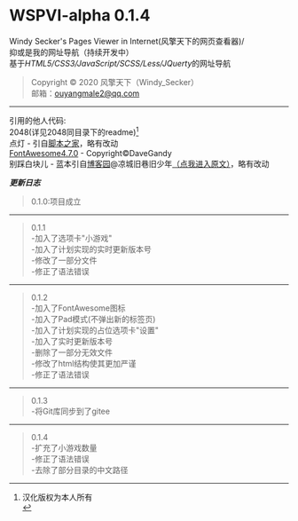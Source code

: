 # WSPVI-alpha 0.1.4
Windy Secker's Pages Viewer in Internet(风擎天下的网页查看器)/</br>
抑或是我的网址导航（持续开发中）</br>
基于*HTML5/CSS3/JavaScript/SCSS/Less/JQuerty*的网址导航
>Copyright © 2020 风擎天下（Windy_Secker）</br>
>邮箱：ouyangmale2@qq.com</br>
- - - - - -
引用的他人代码:</br>
2048(详见2048同目录下的readme)[^注]</br>
点灯 - 引自[脚本之家](https://www.jb51.com)，略有改动</br>
[FontAwesome4.7.0](https://www.fontawesome.com) - Copyright©DaveGandy</br>
别踩白块儿 - 蓝本引自[博客园](https://www.cnblogs.com)@凉城旧巷旧少年[（点我进入原文）](https://www.cnblogs.com/jiangshuai52511/p/5274792.html)，略有改动</br>
[^注]:汉化版权为本人所有</br>

***更新日志***
>0.1.0:项目成立</br>
-----
>0.1.1</br>
>-加入了选项卡"小游戏"</br>
>-加入了计划实现的实时更新版本号</br>
>-修改了一部分文件</br>
>-修正了语法错误</br>
-----
>0.1.2</br>
>-加入了FontAwesome图标</br>
>-加入了Pad模式(不弹出新的标签页)</br>
>-加入了计划实现的占位选项卡"设置"</br>
>-加入了实时更新版本号</br>
>-删除了一部分无效文件</br>
>-修改了html结构使其更加严谨</br>
>-修正了语法错误</br>
-----
>0.1.3</br>
>-将Git库同步到了gitee</br>
-----
>0.1.4</br>
>-扩充了小游戏数量</br>
>-修正了语法错误</br>
>-去除了部分目录的中文路径</br>

